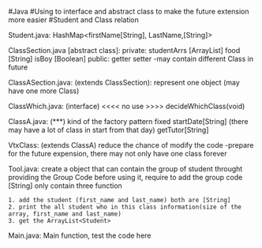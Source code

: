 #Java
#Using to interface and abstract class to make the future extension more easier
#Student and Class relation

Student.java:
  HashMap<firstName[String], LastName,[String]>


ClassSection.java [abstract class]:
  private:
    studentArrs [ArrayList<Student>] 
    food [String]
    isBoy [Boolean]
  public:
    getter
    setter
-may contain different Class in future


ClassASection.java: (extends ClassSection):
  represent one object (may have one more Class)


ClassWhich.java: (interface) <<<< no use >>>>
  decideWhichClass(void)


ClassA.java: (***)
  kind of the factory pattern
  fixed startDate[String] (there may have a lot of class in start from that day)
  getTutor[String]
    

VtxClass: (extends ClassA)
  reduce the chance of modify the code
  -prepare for the future expension, there may not only have one class forever

Tool.java:
  create a object that can contain the group of student throught providing the Group Code
  before using it, require to add the group code [String]
  only contain three function
    
    1. add the student (first_name and last_name) both are [String]
    2. print the all student who in this class information(size of the array, first_name and last_name)
    3. get the ArrayList<Student>

Main.java:
  Main function, test the code here
